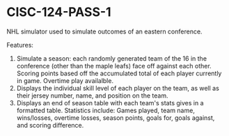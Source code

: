 # CISC-124-PASS-1
NHL simulator used to simulate outcomes of an eastern conference.

Features:
1. Simulate a season: each randomly generated team of the 16 in the conference (other than the maple leafs) face off against each other. Scoring points based off the accumulated total of each player currently in game. Overtime play availalble.
2. Displays the individual skill level of each player on the team, as well as their jersey number, name, and position on the team.
3. Displays an end of season table with each team's stats gives in a formatted table. Statistics include: Games played, team name, wins/losses, overtime losses, season points, goals for, goals against, and scoring difference.

